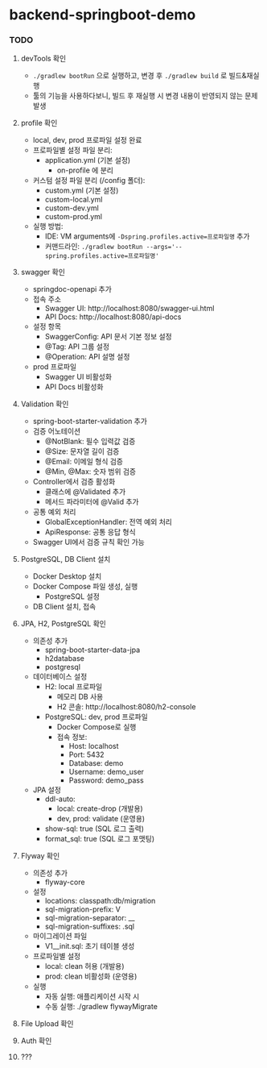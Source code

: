 # backend-springboot-demo

### TODO
1. devTools 확인
    * `./gradlew bootRun` 으로 실행하고, 변경 후 `./gradlew build` 로 빌드&재실행
    * 툴의 기능을 사용하다보니, 빌드 후 재실행 시 변경 내용이 반영되지 않는 문제 발생

2. profile 확인
    * local, dev, prod 프로파일 설정 완료
    * 프로파일별 설정 파일 분리:
        - application.yml (기본 설정)
            - on-profile 에 분리 
    * 커스텀 설정 파일 분리 (/config 폴더):
        - custom.yml (기본 설정)
        - custom-local.yml
        - custom-dev.yml
        - custom-prod.yml
    * 실행 방법:
        - IDE: VM arguments에 `-Dspring.profiles.active=프로파일명` 추가
        - 커맨드라인: `./gradlew bootRun --args='--spring.profiles.active=프로파일명'`

3. swagger 확인
    * springdoc-openapi 추가
    * 접속 주소
        - Swagger UI: http://localhost:8080/swagger-ui.html
        - API Docs: http://localhost:8080/api-docs
    * 설정 항목
        - SwaggerConfig: API 문서 기본 정보 설정
        - @Tag: API 그룹 설정
        - @Operation: API 설명 설정
    * prod 프로파일
        - Swagger UI 비활성화
        - API Docs 비활성화

4. Validation 확인
    * spring-boot-starter-validation 추가
    * 검증 어노테이션
        - @NotBlank: 필수 입력값 검증
        - @Size: 문자열 길이 검증
        - @Email: 이메일 형식 검증
        - @Min, @Max: 숫자 범위 검증
    * Controller에서 검증 활성화
        - 클래스에 @Validated 추가
        - 메서드 파라미터에 @Valid 추가
    * 공통 예외 처리
        - GlobalExceptionHandler: 전역 예외 처리
        - ApiResponse: 공통 응답 형식
    * Swagger UI에서 검증 규칙 확인 가능

5. PostgreSQL, DB Client 설치
    * Docker Desktop 설치
    * Docker Compose 파일 생성, 실행
        * PostgreSQL 설정
    * DB Client 설치, 접속

6. JPA, H2, PostgreSQL 확인
    * 의존성 추가
        - spring-boot-starter-data-jpa
        - h2database
        - postgresql
    * 데이터베이스 설정
        - H2: local 프로파일
            - 메모리 DB 사용
            - H2 콘솔: http://localhost:8080/h2-console
        - PostgreSQL: dev, prod 프로파일
            - Docker Compose로 실행
            - 접속 정보:
                - Host: localhost
                - Port: 5432
                - Database: demo
                - Username: demo_user
                - Password: demo_pass
    * JPA 설정
        - ddl-auto:
            - local: create-drop (개발용)
            - dev, prod: validate (운영용)
        - show-sql: true (SQL 로그 출력)
        - format_sql: true (SQL 로그 포맷팅)

7. Flyway 확인
    * 의존성 추가
        - flyway-core
    * 설정
        - locations: classpath:db/migration
        - sql-migration-prefix: V
        - sql-migration-separator: __
        - sql-migration-suffixes: .sql
    * 마이그레이션 파일
        - V1__init.sql: 초기 테이블 생성
    * 프로파일별 설정
        - local: clean 허용 (개발용)
        - prod: clean 비활성화 (운영용)
    * 실행
        - 자동 실행: 애플리케이션 시작 시
        - 수동 실행: ./gradlew flywayMigrate

8. File Upload 확인

9. Auth 확인

10. ???







